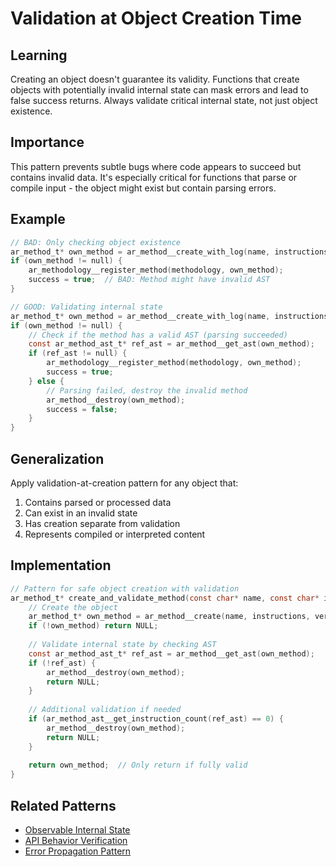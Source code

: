 # Validation at Object Creation Time

## Learning
Creating an object doesn't guarantee its validity. Functions that create objects with potentially invalid internal state can mask errors and lead to false success returns. Always validate critical internal state, not just object existence.

## Importance
This pattern prevents subtle bugs where code appears to succeed but contains invalid data. It's especially critical for functions that parse or compile input - the object might exist but contain parsing errors.

## Example
```c
// BAD: Only checking object existence
ar_method_t* own_method = ar_method__create_with_log(name, instructions, version, log);
if (own_method != null) {
    ar_methodology__register_method(methodology, own_method);
    success = true;  // BAD: Method might have invalid AST
}

// GOOD: Validating internal state
ar_method_t* own_method = ar_method__create_with_log(name, instructions, version, log);
if (own_method != null) {
    // Check if the method has a valid AST (parsing succeeded)
    const ar_method_ast_t* ref_ast = ar_method__get_ast(own_method);
    if (ref_ast != null) {
        ar_methodology__register_method(methodology, own_method);
        success = true;
    } else {
        // Parsing failed, destroy the invalid method
        ar_method__destroy(own_method);
        success = false;
    }
}
```

## Generalization
Apply validation-at-creation pattern for any object that:
1. Contains parsed or processed data
2. Can exist in an invalid state
3. Has creation separate from validation
4. Represents compiled or interpreted content

## Implementation
```c
// Pattern for safe object creation with validation
ar_method_t* create_and_validate_method(const char* name, const char* instructions, const char* version) {
    // Create the object
    ar_method_t* own_method = ar_method__create(name, instructions, version);
    if (!own_method) return NULL;
    
    // Validate internal state by checking AST
    const ar_method_ast_t* ref_ast = ar_method__get_ast(own_method);
    if (!ref_ast) {
        ar_method__destroy(own_method);
        return NULL;
    }
    
    // Additional validation if needed
    if (ar_method_ast__get_instruction_count(ref_ast) == 0) {
        ar_method__destroy(own_method);
        return NULL;
    }
    
    return own_method;  // Only return if fully valid
}
```

## Related Patterns
- [Observable Internal State](observable-internal-state.md)
- [API Behavior Verification](api-behavior-verification.md)
- [Error Propagation Pattern](error-propagation-pattern.md)